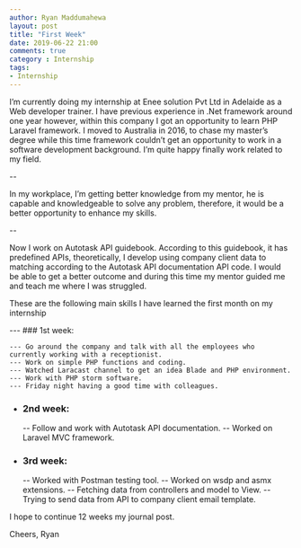 ```yaml
---
author: Ryan Maddumahewa
layout: post
title: "First Week"
date: 2019-06-22 21:00
comments: true
category : Internship
tags:
- Internship
---
```


I’m currently doing my internship at Enee solution Pvt Ltd in Adelaide as a Web developer trainer. I have previous experience in .Net framework around one year however, within this company I got an opportunity to learn PHP Laravel framework. I moved to Australia in 2016, to chase my master’s degree while this time framework couldn’t get an opportunity to work in a software development background. I’m quite happy finally work related to my field.

--

In my workplace, I’m getting better knowledge from my mentor, he is capable and knowledgeable to solve any problem, therefore, it would be a better opportunity to enhance my skills.

--

Now I work on Autotask API guidebook. According to this guidebook, it has predefined APIs, theoretically, I develop using company client data to matching according to the Autotask API documentation API code. I would be able to get a better outcome and during this time my mentor guided me and teach me where I was struggled.

These are the following main skills I have learned the first month on my internship

--- ### 1st week: 

    --- Go around the company and talk with all the employees who currently working with a receptionist.
    --- Work on simple PHP functions and coding.
    --- Watched Laracast channel to get an idea Blade and PHP environment.
    --- Work with PHP storm software.
    --- Friday night having a good time with colleagues.


- ### 2nd week: 

    -- Follow and work with Autotask API documentation.
    -- Worked on Laravel MVC framework.



- ### 3rd week: 

    -- Worked with Postman testing tool.
    -- Worked on wsdp and asmx extensions.
    -- Fetching data from controllers and model to View.
    -- Trying to send data from API to company client email template.

I hope to continue 12 weeks my journal post. 

Cheers,
Ryan
